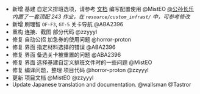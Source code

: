 - 新增 基建 自定义排班选项，请参考 [文档](https://github.com/MaaAssistantArknights/MaaAssistantArknights/blob/master/docs/3.6-%E5%9F%BA%E5%BB%BA%E6%8E%92%E7%8F%AD%E5%8D%8F%E8%AE%AE.md) 编写配置使用 @MistEO [@公孙长乐](https://space.bilibili.com/22606843)  
    _内置了一套顶配 243 作业，在 `resource/custom_infrast/` 中，可参考修改_
- 新增 刷理智 `OF-F3`, `GT-5` 关卡导航 @ABA2396
- 重构 连接、截图 部分代码 @zzyyyl
- 修复 自动公招 加急券的使用问题 @horror-proton
- 修复 界面 指定材料选择的错误 @ABA2396
- 修复 界面 备选关卡被重置的问题 @ABA2396
- 修复 界面 选择基建自定义排班文件时的一些问题 @MistEO
- 修复 编译问题，整理 项目代码 @horror-proton @zzyyyl
- 更新 项目文档 @MistEO @zzyyyl
- Update Japanese translation and documentation. @wallsman @Tastror
